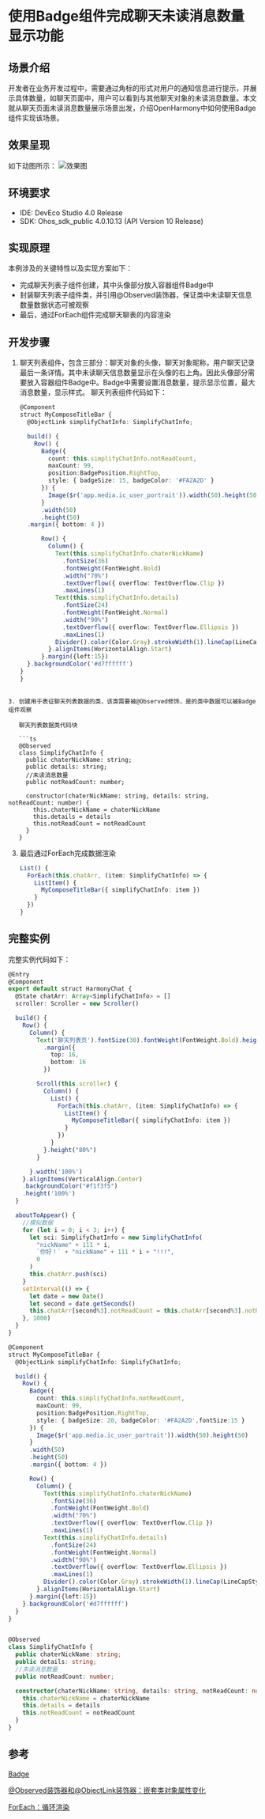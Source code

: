 # 使用Badge组件完成聊天未读消息数量显示功能

## 场景介绍
开发者在业务开发过程中，需要通过角标的形式对用户的通知信息进行提示，并展示具体数量，如聊天页面中，用户可以看到与其他聊天对象的未读消息数量。本文就从聊天页面未读消息数量展示场景出发，介绍OpenHarmony中如何使用Badge组件实现该场景。

## 效果呈现

如下动图所示：
![效果图](./images/badge.gif)


## 环境要求

- IDE: DevEco Studio 4.0 Release
- SDK: Ohos_sdk_public 4.0.10.13 (API Version 10 Release)

## 实现原理

本例涉及的关键特性以及实现方案如下：

- 完成聊天列表子组件创建，其中头像部分放入容器组件Badge中
- 封装聊天列表子组件类，并引用@Observed装饰器，保证类中未读聊天信息数量数据状态可被观察
- 最后，通过ForEach组件完成聊天聊表的内容渲染

## 开发步骤

1. 聊天列表组件，包含三部分：聊天对象的头像，聊天对象昵称，用户聊天记录最后一条详情。其中未读聊天信息数量显示在头像的右上角。因此头像部分需要放入容器组件Badge中。Badge中需要设置消息数量，提示显示位置，最大消息数量，显示样式。
    聊天列表组件代码如下：
    ```typescript
    @Component
    struct MyComposeTitleBar {
      @ObjectLink simplifyChatInfo: SimplifyChatInfo;
    
      build() {
        Row() {
          Badge({
            count: this.simplifyChatInfo.notReadCount,
            maxCount: 99,
            position:BadgePosition.RightTop,
            style: { badgeSize: 15, badgeColor: '#FA2A2D' }
          }) {
            Image($r('app.media.ic_user_portrait')).width(50).height(50)
          }
          .width(50)
          .height(50)
      .margin({ bottom: 4 })
    
          Row() {
            Column() {
              Text(this.simplifyChatInfo.chaterNickName)
                .fontSize(36)
                .fontWeight(FontWeight.Bold)
                .width("70%")
                .textOverflow({ overflow: TextOverflow.Clip })
                .maxLines(1)
              Text(this.simplifyChatInfo.details)
                .fontSize(24)
                .fontWeight(FontWeight.Normal)
                .width("90%")
                .textOverflow({ overflow: TextOverflow.Ellipsis })
                .maxLines(1)
              Divider().color(Color.Gray).strokeWidth(1).lineCap(LineCapStyle.Round)
            }.alignItems(HorizontalAlign.Start)
          }.margin({left:15})
      }.backgroundColor('#d7ffffff')
    }
    }
    ```
```
    
3. 创建用于表征聊天列表数据的类，该类需要被@Observed修饰，是的类中数据可以被Badge组件观察

   聊天列表数据类代码块

   ```ts
   @Observed
   class SimplifyChatInfo {
     public chaterNickName: string;
     public details: string;
     //未读消息数量
     public notReadCount: number;
   
     constructor(chaterNickName: string, details: string, notReadCount: number) {
       this.chaterNickName = chaterNickName
       this.details = details
       this.notReadCount = notReadCount
     }
   }
```

3. 最后通过ForEach完成数据渲染

   ```ts
   List() {
     ForEach(this.chatArr, (item: SimplifyChatInfo) => {
       ListItem() {
         MyComposeTitleBar({ simplifyChatInfo: item })
       }
     })
   }
   ```


## 完整实例

完整实例代码如下：

```ts
@Entry
@Component
export default struct HarmonyChat {
  @State chatArr: Array<SimplifyChatInfo> = []
  scroller: Scroller = new Scroller()

  build() {
    Row() {
      Column() {
        Text('聊天列表页').fontSize(30).fontWeight(FontWeight.Bold).height("20%")
          .margin({
            top: 16,
            bottom: 16
          })

        Scroll(this.scroller) {
          Column() {
            List() {
              ForEach(this.chatArr, (item: SimplifyChatInfo) => {
                ListItem() {
                  MyComposeTitleBar({ simplifyChatInfo: item })
                }
              })
            }
          }.height("80%")
        }

      }.width('100%')
    }.alignItems(VerticalAlign.Center)
    .backgroundColor("#f1f3f5")
    .height('100%')
  }

  aboutToAppear() {
    //模拟数据
    for (let i = 0; i < 3; i++) {
      let sci: SimplifyChatInfo = new SimplifyChatInfo(
        "nickName" + 111 * i,
        `你好！` + "nickName" + 111 * i + "!!!",
        0
      )
      this.chatArr.push(sci)
    }
    setInterval(() => {
      let date = new Date()
      let second = date.getSeconds()
      this.chatArr[second%3].notReadCount = this.chatArr[second%3].notReadCount + 1
    }, 1000)
  }
}

@Component
struct MyComposeTitleBar {
  @ObjectLink simplifyChatInfo: SimplifyChatInfo;

  build() {
    Row() {
      Badge({
        count: this.simplifyChatInfo.notReadCount,
        maxCount: 99,
        position:BadgePosition.RightTop,
        style: { badgeSize: 20, badgeColor: '#FA2A2D',fontSize:15 }
      }) {
        Image($r('app.media.ic_user_portrait')).width(50).height(50)
      }
      .width(50)
      .height(50)
      .margin({ bottom: 4 })

      Row() {
        Column() {
          Text(this.simplifyChatInfo.chaterNickName)
            .fontSize(36)
            .fontWeight(FontWeight.Bold)
            .width("70%")
            .textOverflow({ overflow: TextOverflow.Clip })
            .maxLines(1)
          Text(this.simplifyChatInfo.details)
            .fontSize(24)
            .fontWeight(FontWeight.Normal)
            .width("90%")
            .textOverflow({ overflow: TextOverflow.Ellipsis })
            .maxLines(1)
          Divider().color(Color.Gray).strokeWidth(1).lineCap(LineCapStyle.Round)
        }.alignItems(HorizontalAlign.Start)
      }.margin({left:15})
    }.backgroundColor('#d7ffffff')
  }
}


@Observed
class SimplifyChatInfo {
  public chaterNickName: string;
  public details: string;
  //未读消息数量
  public notReadCount: number;

  constructor(chaterNickName: string, details: string, notReadCount: number) {
    this.chaterNickName = chaterNickName
    this.details = details
    this.notReadCount = notReadCount
  }
}
```

## 参考

[Badge](https://gitee.com/openharmony/docs/blob/OpenHarmony-4.0-Release/zh-cn/application-dev/reference/arkui-ts/ts-container-badge.md)

[@Observed装饰器和@ObjectLink装饰器：嵌套类对象属性变化](https://gitee.com/openharmony/docs/blob/OpenHarmony-4.0-Release/zh-cn/application-dev/quick-start/arkts-observed-and-objectlink.md)

[ForEach：循环渲染](https://gitee.com/openharmony/docs/blob/master/zh-cn/application-dev/quick-start/arkts-rendering-control-foreach.md)



